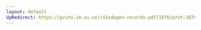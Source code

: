 ```yaml
---
layout: default
UpRedirect: https://pruto.im.uu.se/riksdagen-records-pdf/1876/prot-1876--ak--047/prot-1876--ak--047_029.pdf
---
```

